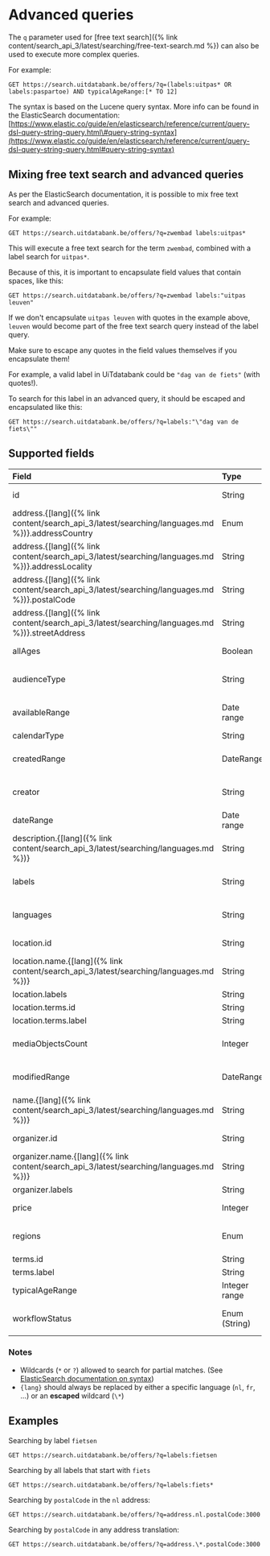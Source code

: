 ---
---

# Advanced queries

The `q` parameter used for [free text search]({% link content/search_api_3/latest/searching/free-text-search.md %}) can also be used to execute more complex queries.

For example:

```
GET https://search.uitdatabank.be/offers/?q=(labels:uitpas* OR labels:paspartoe) AND typicalAgeRange:[* TO 12]
```

The syntax is based on the Lucene query syntax. More info can be found in the ElasticSearch documentation:
[https://www.elastic.co/guide/en/elasticsearch/reference/current/query-dsl-query-string-query.html\#query-string-syntax](https://www.elastic.co/guide/en/elasticsearch/reference/current/query-dsl-query-string-query.html#query-string-syntax)

## Mixing free text search and advanced queries

As per the ElasticSearch documentation, it is possible to mix free text search and advanced queries.

For example:

```
GET https://search.uitdatabank.be/offers/?q=zwembad labels:uitpas*
```

This will execute a free text search for the term `zwembad`, combined with a label search for `uitpas*`.

Because of this, it is important to encapsulate field values that contain spaces, like this:

```
GET https://search.uitdatabank.be/offers/?q=zwembad labels:"uitpas leuven"
```

If we don't encapsulate `uitpas leuven` with quotes in the example above, `leuven` would become part of the free text search query instead of the label query.

Make sure to escape any quotes in the field values themselves if you encapsulate them!

For example, a valid label in UiTdatabank could be `"dag van de fiets"` \(with quotes!\).

To search for this label in an advanced query, it should be escaped and encapsulated like this:

```
GET https://search.uitdatabank.be/offers/?q=labels:"\"dag van de fiets\""
```

## Supported fields

| Field | Type | Comments |
| :--- | :--- | :--- |
| id | String | Looks for complete matches. See [Id]({% link content/search_api_3/latest/searching/id.md %}) |
| address.{[lang]({% link content/search_api_3/latest/searching/languages.md %})}.addressCountry | Enum | See [Address]({% link content/search_api_3/latest/searching/address.md %}) |
| address.{[lang]({% link content/search_api_3/latest/searching/languages.md %})}.addressLocality | String | See [Address]({% link content/search_api_3/latest/searching/address.md %}) |
| address.{[lang]({% link content/search_api_3/latest/searching/languages.md %})}.postalCode | String | See [Address]({% link content/search_api_3/latest/searching/address.md %}) |
| address.{[lang]({% link content/search_api_3/latest/searching/languages.md %})}.streetAddress | String | See [Address]({% link content/search_api_3/latest/searching/address.md %}) |
| allAges | Boolean | See [Age]({% link content/search_api_3/latest/searching/age.md %}) |
| audienceType | String | See [Audience type]({% link content/search_api_3/latest/searching/audience-type.md %}) |
| availableRange | Date range | See [Availability]({% link content/search_api_3/latest/searching/availability.md %}) |
| calendarType | String | Looks for complete matches |
| createdRange | DateRange | See [Created and Modified]({% link content/search_api_3/latest/searching/created-and-modified.md %}) |
| creator | String | See [Creator]({% link content/search_api_3/latest/searching/creator.md %}) |
| dateRange | Date range | See [Date & time]({% link content/search_api_3/latest/searching/date.md %}) |
| description.{[lang]({% link content/search_api_3/latest/searching/languages.md %})} | String |  |
| labels | String | See [Labels]({% link content/search_api_3/latest/searching/labels.md %}). Looks for complete matches |
| languages | String | See [Languages]({% link content/search_api_3/latest/searching/languages.md %}) |
| location.id | String | Looks for complete matches. See [Id]({% link content/search_api_3/latest/searching/id.md %}) |
| location.name.{[lang]({% link content/search_api_3/latest/searching/languages.md %})} | String |  |
| location.labels | String | Looks for complete matches |
| location.terms.id | String | Looks for complete matches |
| location.terms.label | String | Looks for complete matches |
| mediaObjectsCount | Integer | See [Media objects]({% link content/search_api_3/latest/searching/media-objects.md %}) |
| modifiedRange | DateRange | See [Created and Modified]({% link content/search_api_3/latest/searching/created-and-modified.md %}) |
| name.{[lang]({% link content/search_api_3/latest/searching/languages.md %})} | String |  |
| organizer.id | String | Looks for complete matches. See [Id]({% link content/search_api_3/latest/searching/id.md %}) |
| organizer.name.{[lang]({% link content/search_api_3/latest/searching/languages.md %})} | String |  |
| organizer.labels | String | Looks for complete matches |
| price | Integer | See [Price]({% link content/search_api_3/latest/searching/price.md %}) |
| regions | Enum | See [Geosearch]({% link content/search_api_3/latest/searching/geosearch.md %}) |
| terms.id | String | Looks for complete matches |
| terms.label | String | Looks for complete matches |
| typicalAgeRange | Integer range | See [Age]({% link content/search_api_3/latest/searching/age.md %}) |
| workflowStatus | Enum \(String\) | See [Workflow status]({% link content/search_api_3/latest/searching/workflow-status.md %}) |

### Notes
* Wildcards (`*` or `?`) allowed to search for partial matches. (See [ElasticSearch documentation on syntax](https://www.elastic.co/guide/en/elasticsearch/reference/current/query-dsl-query-string-query.html#query-string-syntax))
* `{lang}` should always be replaced by either a specific language (`nl`, `fr`, ...) or an **escaped** wildcard (`\*`)

## Examples

Searching by label `fietsen`

```
GET https://search.uitdatabank.be/offers/?q=labels:fietsen
```

Searching by all labels that start with `fiets`
```
GET https://search.uitdatabank.be/offers/?q=labels:fiets*
```

Searching by `postalCode` in the `nl` address:
```
GET https://search.uitdatabank.be/offers/?q=address.nl.postalCode:3000
```

Searching by `postalCode` in any address translation:
```
GET https://search.uitdatabank.be/offers/?q=address.\*.postalCode:3000
```
